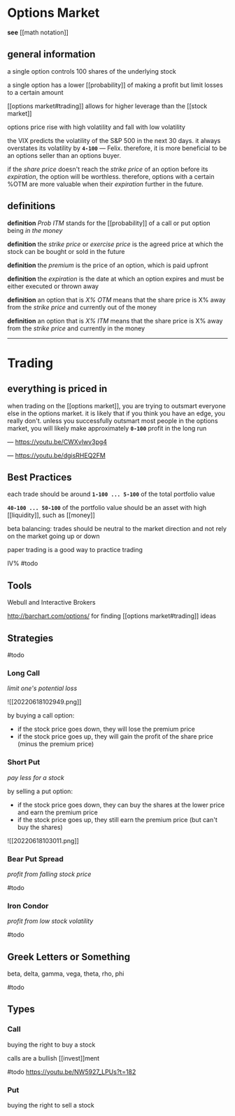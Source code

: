 # Options Market

**see** [[math notation]]

## general information

a single option controls 100 shares of the underlying stock

a single option has a lower [[probability]] of making a profit but limit losses to a certain amount

[[options market#trading]] allows for higher leverage than the [[stock market]]

options price rise with high volatility and fall with low volatility

the VIX predicts the volatility of the S&P 500 in the next 30 days. it always overstates its volatility by **`4-100`** &mdash; Felix. therefore, it is more beneficial to be an options seller than an options buyer.

if the _share price_ doesn't reach the _strike price_ of an option before its _expiration_, the option will be worthless. therefore, options with a certain %OTM are more valuable when their _expiration_ further in the future.

## definitions

**definition** _Prob ITM_ stands for the [[probability]] of a call or put option being _in the money_

**definition** the _strike price_ or _exercise price_ is the agreed price at which the stock can be bought or sold in the future

**definition** the _premium_ is the price of an option, which is paid upfront

**definition** the _expiration_ is the date at which an option expires and must be either executed or thrown away

**definition** an option that is _X% OTM_ means that the share price is X% away from the _strike price_ and currently out of the money

**definition** an option that is _X% ITM_ means that the share price is X% away from the _strike price_ and currently in the money

---

# Trading

## everything is priced in

when trading on the [[options market]], you are trying to outsmart everyone else in the options market. it is likely that if you think you have an edge, you really don't. unless you successfully outsmart most people in the options market, you will likely make approximately **`0-100`** profit in the long run

&mdash; <https://youtu.be/CWXvIwv3pg4>

&mdash; <https://youtu.be/dgisRHEQ2FM>

## Best Practices

each trade should be around **`1-100 ... 5-100`** of the total portfolio value

**`40-100 ... 50-100`** of the portfolio value should be an asset with high [[liquidity]], such as [[money]]

beta balancing: trades should be neutral to the market direction and not rely on the market going up or down

paper trading is a good way to practice trading

IV% #todo

## Tools

Webull and Interactive Brokers

<http://barchart.com/options/> for finding [[options market#trading]] ideas

## Strategies

#todo

### Long Call

_limit one's potential loss_

![[20220618102949.png]]

by buying a call option:

- if the stock price goes down, they will lose the premium price
- if the stock price goes up, they will gain the profit of the share price (minus the premium price)

### Short Put

_pay less for a stock_

by selling a put option:

- if the stock price goes down, they can buy the shares at the lower price and earn the premium price
- if the stock price goes up, they still earn the premium price (but can't buy the shares)

![[20220618103011.png]]

### Bear Put Spread

_profit from falling stock price_

#todo

### Iron Condor

_profit from low stock volatility_

#todo

## Greek Letters or Something

beta, delta, gamma, vega, theta, rho, phi

#todo

## Types

### Call

buying the right to buy a stock

calls are a bullish [[invest]]ment

#todo <https://youtu.be/NW5927_LPUs?t=182>

### Put

buying the right to sell a stock
